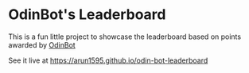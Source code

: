 # OdinBot's Leaderboard

  This is a fun little project to showcase the leaderboard based on points awarded by [OdinBot](https://github.com/odin-bot)
  
  See it live at https://arun1595.github.io/odin-bot-leaderboard